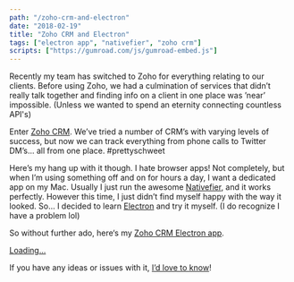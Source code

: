 ```yaml
---
path: "/zoho-crm-and-electron"
date: "2018-02-19"
title: "Zoho CRM and Electron"
tags: ["electron app", "nativefier", "zoho crm"]
scripts: ["https://gumroad.com/js/gumroad-embed.js"]
---
```


Recently my team has switched to Zoho for everything relating to our clients. Before using Zoho, we had a culmination of services that didn’t really talk together and finding info on a client in one place was ’near’ impossible. (Unless we wanted to spend an eternity connecting countless API's)

Enter [Zoho CRM](https://www.zoho.com/crm/). We’ve tried a number of CRM’s with varying levels of success, but now we can track everything from phone calls to Twitter DM’s... all from one place. #prettyschweet

Here’s my hang up with it though. I hate browser apps! Not completely, but when I’m using something off and on for hours a day, I want a dedicated app on my Mac. Usually I just run the awesome [Nativefier](https://github.com/jiahaog/nativefier), and it works perfectly. However this time, I just didn’t find myself happy with the way it looked. So... I decided to learn [Electron](https://electronjs.org/) and try it myself. (I do recognize I have a problem lol)

So without further ado, here‘s my [Zoho CRM Electron app](https://github.com/christianpatrick/electron-zoho_crm).

<div class="gumroad-product-embed" data-gumroad-product-id="nrAS">
	<a href="https://gumroad.com/l/nrAS">Loading...</a>
</div>

If you have any ideas or issues with it, [I’d love to know](https://github.com/christianpatrick/electron-zoho_crm/issues)!